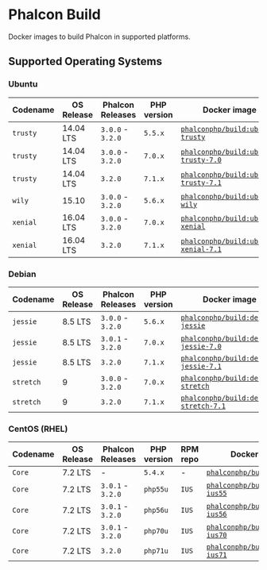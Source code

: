 # Phalcon Build

Docker images to build Phalcon in supported platforms.

## Supported Operating Systems

### Ubuntu

| Codename  | OS Release | Phalcon Releases  | PHP version  | Docker image                                                |
| --------- | ---------- | ----------------- | ------------ | ----------------------------------------------------------- |
| `trusty`  | 14.04 LTS  | `3.0.0` - `3.2.0` | `5.5.x`      | [`phalconphp/build:ubuntu-trusty`][:ubuntu-trusty:]         |
| `trusty`  | 14.04 LTS  | `3.0.0` - `3.2.0` | `7.0.x`      | [`phalconphp/build:ubuntu-trusty-7.0`][:ubuntu-trusty-7.0:] |
| `trusty`  | 14.04 LTS  | `3.2.0`           | `7.1.x`      | [`phalconphp/build:ubuntu-trusty-7.1`][:ubuntu-trusty-7.1:] |
| `wily`    | 15.10      | `3.0.0` - `3.2.0` | `5.6.x`      | [`phalconphp/build:ubuntu-wily`][:ubuntu-wily:]             |
| `xenial`  | 16.04 LTS  | `3.0.0` - `3.2.0` | `7.0.x`      | [`phalconphp/build:ubuntu-xenial`][:ubuntu-xenial:]         |
| `xenial`  | 16.04 LTS  | `3.2.0`           | `7.1.x`      | [`phalconphp/build:ubuntu-xenial-7.1`][:ubuntu-xenial-7.1:] |

### Debian

| Codename  | OS Release | Phalcon Releases  | PHP version  | Docker image                                                  |
| --------- | ---------- | ----------------- | ------------ | ------------------------------------------------------------- |
| `jessie`  | 8.5 LTS    | `3.0.0` - `3.2.0` | `5.6.x`      | [`phalconphp/build:debian-jessie`][:debian-jessie:]           |
| `jessie`  | 8.5 LTS    | `3.0.1` - `3.2.0` | `7.0.x`      | [`phalconphp/build:debian-jessie-7.0`][:jessie-7.0:]          |
| `jessie`  | 8.5 LTS    | `3.2.0`           | `7.1.x`      | [`phalconphp/build:debian-jessie-7.1`][:jessie-7.1:]          |
| `stretch` | 9          | `3.0.0` - `3.2.0` | `7.0.x`      | [`phalconphp/build:debian-stretch`][:debian-stretch:]         |
| `stretch` | 9          | `3.2.0`           | `7.1.x`      | [`phalconphp/build:debian-stretch-7.1`][:debian-stretch-7.1:] |

### CentOS (RHEL)

| Codename  | OS Release | Phalcon Releases  | PHP version  | RPM repo | Docker image                                         |
| --------- | ---------- | ----------------- | ------------ | -------- | ---------------------------------------------------- |
| `Core`    | 7.2 LTS    | -                 | `5.4.x`      | -        | [`phalconphp/build:centos7`][:centos7:]              |
| `Core`    | 7.2 LTS    | `3.0.1` - `3.2.0` | `php55u`     | `IUS`    | [`phalconphp/build:centos7-ius55`][:centos7-ius55:]  |
| `Core`    | 7.2 LTS    | `3.0.1` - `3.2.0` | `php56u`     | `IUS`    | [`phalconphp/build:centos7-ius56`][:centos7-ius56:]  |
| `Core`    | 7.2 LTS    | `3.0.1` - `3.2.0` | `php70u`     | `IUS`    | [`phalconphp/build:centos7-ius70`][:centos7-ius70:]  |
| `Core`    | 7.2 LTS    | `3.2.0`           | `php71u`     | `IUS`    | [`phalconphp/build:centos7-ius71`][:centos7-ius71:]  |

[:ubuntu-trusty-7.0:]: https://github.com/phalcon/dockerfiles/blob/master/build/ubuntu-trusty-7.0/Dockerfile
[:ubuntu-trusty-7.1:]: https://github.com/phalcon/dockerfiles/blob/master/build/ubuntu-trusty-7.1/Dockerfile
[:ubuntu-trusty:]: https://github.com/phalcon/dockerfiles/blob/master/build/ubuntu-trusty/Dockerfile
[:ubuntu-wily:]: https://github.com/phalcon/dockerfiles/blob/master/build/ubuntu-wily/Dockerfile
[:ubuntu-xenial:]: https://github.com/phalcon/dockerfiles/blob/master/build/ubuntu-xenial/Dockerfile
[:ubuntu-xenial-7.1:]: https://github.com/phalcon/dockerfiles/blob/master/build/ubuntu-xenial-7.1/Dockerfile
[:debian-jessie:]: https://github.com/phalcon/dockerfiles/blob/master/build/debian-jessie/Dockerfile
[:jessie-7.0:]: https://github.com/phalcon/dockerfiles/blob/master/build/debian-jessie-7.0/Dockerfile
[:jessie-7.1:]: https://github.com/phalcon/dockerfiles/blob/master/build/debian-jessie-7.1/Dockerfile
[:debian-stretch:]: https://github.com/phalcon/dockerfiles/blob/master/build/debian-stretch/Dockerfile
[:debian-stretch-7.1:]: https://github.com/phalcon/dockerfiles/blob/master/build/debian-stretch-7.1/Dockerfile
[:centos7:]: https://github.com/phalcon/dockerfiles/blob/master/build/centos7/Dockerfile
[:centos7-ius55:]: https://github.com/phalcon/dockerfiles/blob/master/build/centos7-ius55/Dockerfile
[:centos7-ius56:]: https://github.com/phalcon/dockerfiles/blob/master/build/centos7-ius56/Dockerfile
[:centos7-ius70:]: https://github.com/phalcon/dockerfiles/blob/master/build/centos7-ius70/Dockerfile
[:centos7-ius71:]: https://github.com/phalcon/dockerfiles/blob/master/build/centos7-ius71/Dockerfile
